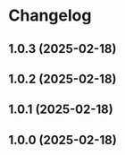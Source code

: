 # Changelog

<!-- You should *NOT* be adding new change log entries to this file.
     You should create a file in the news directory instead.
     For helpful instructions, please see:
     https://6.docs.plone.org/volto/developer-guidelines/contributing.html#create-a-pull-request
-->

<!-- towncrier release notes start -->

## 1.0.3 (2025-02-18)

## 1.0.2 (2025-02-18)

## 1.0.1 (2025-02-18)

## 1.0.0 (2025-02-18)
